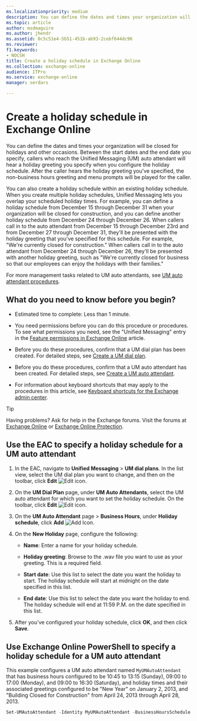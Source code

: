 ```yaml
---
ms.localizationpriority: medium
description: You can define the dates and times your organization will be closed for holidays and other occasions. Between the start dates and the end date you specify, callers who reach the Unified Messaging (UM) auto attendant will hear a holiday greeting you specify when you configure the holiday schedule. After the caller hears the holiday greeting you've specified, the non-business hours greeting and menu prompts will be played for the caller.
ms.topic: article
author: msdmaguire
ms.author: jhendr
ms.assetid: 0c5c51e4-5b51-451b-ab93-2cebf644dc96
ms.reviewer: 
f1.keywords:
- NOCSH
title: Create a holiday schedule in Exchange Online
ms.collection: exchange-online
audience: ITPro
ms.service: exchange-online
manager: serdars

---
```


# Create a holiday schedule in Exchange Online

You can define the dates and times your organization will be closed for holidays and other occasions. Between the start dates and the end date you specify, callers who reach the Unified Messaging (UM) auto attendant will hear a holiday greeting you specify when you configure the holiday schedule. After the caller hears the holiday greeting you've specified, the non-business hours greeting and menu prompts will be played for the caller.

You can also create a holiday schedule within an existing holiday schedule. When you create multiple holiday schedules, Unified Messaging lets you overlap your scheduled holiday times. For example, you can define a holiday schedule from December 15 through December 31 when your organization will be closed for construction, and you can define another holiday schedule from December 24 through December 26. When callers call in to the auto attendant from December 15 through December 23rd and from December 27 through December 31, they'll be presented with the holiday greeting that you've specified for this schedule. For example, "We're currently closed for construction." When callers call in to the auto attendant from December 24 through December 26, they'll be presented with another holiday greeting, such as "We're currently closed for business so that our employees can enjoy the holidays with their families."

For more management tasks related to UM auto attendants, see [UM auto attendant procedures](um-auto-attendant-procedures.md).

## What do you need to know before you begin?

- Estimated time to complete: Less than 1 minute.

- You need permissions before you can do this procedure or procedures. To see what permissions you need, see the "Unified Messaging" entry in the [Feature permissions in Exchange Online](../../permissions-exo/feature-permissions.md) article.

- Before you do these procedures, confirm that a UM dial plan has been created. For detailed steps, see [Create a UM dial plan](../../voice-mail-unified-messaging/connect-voice-mail-system/create-um-dial-plan.md).

- Before you do these procedures, confirm that a UM auto attendant has been created. For detailed steps, see [Create a UM auto attendant](create-a-um-auto-attendant.md).

- For information about keyboard shortcuts that may apply to the procedures in this article, see [Keyboard shortcuts for the Exchange admin center](../../accessibility/keyboard-shortcuts-in-admin-center.md).

> [!TIP]
> Having problems? Ask for help in the Exchange forums. Visit the forums at [Exchange Online](https://social.technet.microsoft.com/forums/msonline/home?forum=onlineservicesexchange) or [Exchange Online Protection](https://social.technet.microsoft.com/forums/forefront/home?forum=FOPE).

## Use the EAC to specify a holiday schedule for a UM auto attendant

1. In the EAC, navigate to **Unified Messaging** \> **UM dial plans**. In the list view, select the UM dial plan you want to change, and then on the toolbar, click **Edit** ![Edit icon](../../media/ITPro_EAC_EditIcon.gif).

2. On the **UM Dial Plan** page, under **UM Auto Attendants**, select the UM auto attendant for which you want to set the holiday schedule. On the toolbar, click **Edit** ![Edit icon](../../media/ITPro_EAC_EditIcon.gif).

3. On the **UM Auto Attendant** page \> **Business Hours**, under **Holiday schedule**, click **Add** ![Add Icon](../../media/ITPro_EAC_AddIcon.gif).

4. On the **New Holiday** page, configure the following:

   - **Name**: Enter a name for your holiday schedule.

   - **Holiday greeting**: Browse to the .wav file you want to use as your greeting. This is a required field.

   - **Start date**: Use this list to select the date you want the holiday to start. The holiday schedule will start at midnight on the date specified in this list.

   - **End date**: Use this list to select the date you want the holiday to end. The holiday schedule will end at 11:59 P.M. on the date specified in this list.

5. After you've configured your holiday schedule, click **OK**, and then click **Save**.

## Use Exchange Online PowerShell to specify a holiday schedule for a UM auto attendant

This example configures a UM auto attendant named `MyUMAutoAttendant` that has business hours configured to be 10:45 to 13:15 (Sunday), 09:00 to 17:00 (Monday), and 09:00 to 16:30 (Saturday), and holiday times and their associated greetings configured to be "New Year" on January 2, 2013, and "Building Closed for Construction" from April 24, 2013 through April 28, 2013.

```PowerShell
Set-UMAutoAttendant -Identity MyUMAutoAttendant -BusinessHoursSchedule 0.10:45-0.13:15,1.09:00-1.17:00,6.09:00-6.16:30 -HolidaySchedule "New Year,newyrgrt.wav,1/2/2013","Building Closed for Construction,construction.wav,4/24/2013,4/28/2013"
```
